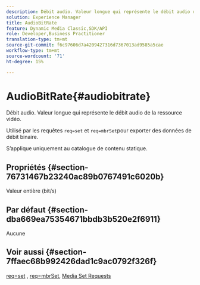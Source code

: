 ```yaml
---
description: Débit audio. Valeur longue qui représente le débit audio de la ressource vidéo.
solution: Experience Manager
title: AudioBitRate
feature: Dynamic Media Classic,SDK/API
role: Developer,Business Practitioner
translation-type: tm+mt
source-git-commit: f6c97606d7a4209427316d7367013ad9585a5cae
workflow-type: tm+mt
source-wordcount: '71'
ht-degree: 15%

---
```



# AudioBitRate{#audiobitrate}

Débit audio. Valeur longue qui représente le débit audio de la ressource vidéo.

Utilisé par les requêtes `req=set` et `req=mbrSet`pour exporter des données de débit binaire.

S’applique uniquement au catalogue de contenu statique.

## Propriétés {#section-76731467b23240ac89b0767491c6020b}

Valeur entière (bit/s)

## Par défaut {#section-dba669ea75354671bbdb3b520e2f6911}

Aucune

## Voir aussi {#section-7ffaec68b992426dad1c9ac0792f326f}

[req=set](../../../../../is-api/http-ref/image-serving-api-ref/c-http-protocol-reference/c-command-reference/r-req/r-set.md#reference-2cac1a03eaf44a7986e18f2898384f98) ,  [req=mbrSet](../../../../../is-api/http-ref/image-serving-api-ref/c-http-protocol-reference/c-command-reference/r-req/r-mbrset.md#reference-603d75babde74508a878c27bd4cced73),  [Media Set Requests](../../../../../is-api/http-ref/image-serving-api-ref/c-http-protocol-reference/c-syntax-and-features/r-media-set-requests.md#reference-f2f2aa11208b47609fe17848d3b86a0b)
